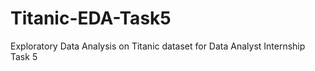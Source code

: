 # Titanic-EDA-Task5
Exploratory Data Analysis on Titanic dataset for Data Analyst Internship Task 5
